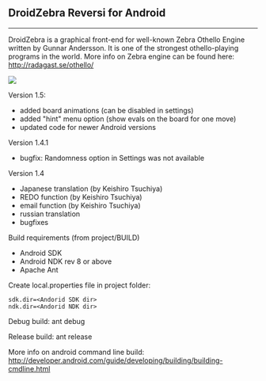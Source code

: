 ## DroidZebra Reversi for Android ##

---


DroidZebra is a graphical front-end for well-known Zebra Othello
Engine written by Gunnar Andersson. It is one of the strongest
othello-playing programs in the world. More info on Zebra engine
can be found here: http://radagast.se/othello/



[![](http://www.android.com/images/brand/get_it_on_play_logo_large.png)](https://play.google.com/store/apps/details?id=com.shurik.droidzebra)

Version 1.5:

  * added board animations (can be disabled in settings)
  * added "hint" menu option (show evals on the board for one move)
  * updated code for newer Android versions

Version 1.4.1

  * bugfix: Randomness option in Settings was not available

Version 1.4

  * Japanese translation (by Keishiro Tsuchiya)
  * REDO function (by Keishiro Tsuchiya)
  * email function (by Keishiro Tsuchiya)
  * russian translation
  * bugfixes

Build requirements (from project/BUILD)
  * Android SDK
  * Android NDK rev 8 or above
  * Apache Ant

Create local.properties file in project folder:
```
sdk.dir=<Andorid SDK dir>
ndk.dir=<Andorid NDK dir>
```

Debug build: ant debug

Release build: ant release

More info on android command line build:
http://developer.android.com/guide/developing/building/building-cmdline.html